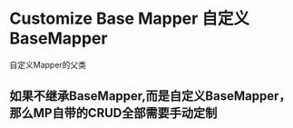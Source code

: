# Customize Base Mapper 自定义BaseMapper

自定义Mapper的父类

## 如果不继承BaseMapper,而是自定义BaseMapper，那么MP自带的CRUD全部需要手动定制